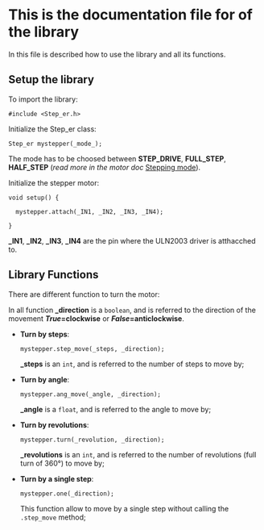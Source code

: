 # This is the documentation file for of the library

In this file is described how to use the library and all its functions.


## Setup the library

To import the library:
```Ino
#include <Step_er.h>
```
Initialize the Step_er class:
```Ino
Step_er mystepper(_mode_);
```
The mode has to be choosed between **STEP_DRIVE**, **FULL_STEP**, **HALF_STEP** (_read more in the motor doc_ [Stepping mode](https://github.com/DavideRuzza/Stepper_28BY48_ULN2003/blob/master/docs/AboutMotor.md#stepping-mode)).

Initialize the stepper motor:
```Ino
void setup() {
  
  mystepper.attach(_IN1, _IN2, _IN3, _IN4);

}
```
**\_IN1**, **\_IN2**, **\_IN3**, **\_IN4** are the pin where the ULN2003 driver is atthacched to.

## Library Functions

There are different function to turn the motor:

In all function **\_direction** is a `boolean`, and is referred to the direction of the movement **_True_=clockwise** or **_False_=anticlockwise**.

- **Turn by steps**:
  ```Ino
  mystepper.step_move(_steps, _direction);
  ```
  **\_steps** is an `int`, and is referred to the number of steps to move by; 

- **Turn by angle**:
  ```Ino
  mystepper.ang_move(_angle, _direction);
  ```
  **\_angle** is a `float`, and is referred to the angle to move by; 

- **Turn by revolutions**:
  ```Ino
  mystepper.turn(_revolution, _direction);
  ```
  **\_revolutions** is an `int`, and is referred to the number of revolutions (full turn of 360°) to move by; 

- **Turn by a single step**:
  ```Ino
  mystepper.one(_direction);
  ```
  This function allow to move by a single step without calling the `.step_move` method;



